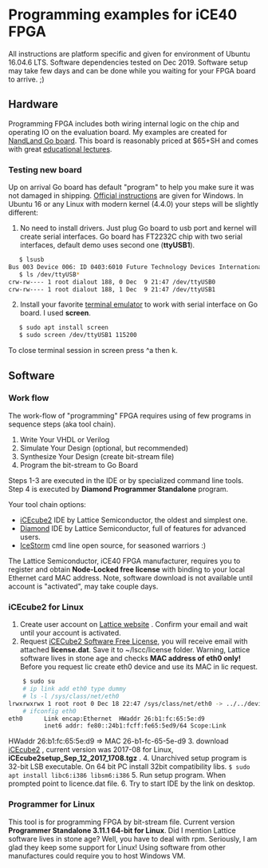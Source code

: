 # Programming examples for iCE40 FPGA
All instructions are platform specific and given for environment of Ubuntu 16.04.6 LTS. Software dependencies tested on Dec 2019. Software setup may take few days and can be done while you waiting for your FPGA board to arrive. ;)

## Hardware

Programming FPGA includes both wiring internal logic on the chip and operating IO on the evaluation board. My examples are created for [NandLand Go board](https://www.nandland.com/goboard/introduction.html). This board is reasonably priced at $65+SH and comes with great [educational lectures](https://www.nandland.com/goboard/index.html).

### Testing new board

Up on arrival Go board has default "program" to help you make sure it was not damaged in shipping. [Official instructions](https://youtu.be/wWMIY9kjlJ0) are given for Windows. In Ubuntu 16 or any Linux with modern kernel (4.4.0) your steps will be slightly different:

1. No need to install drivers. Just plug Go board to usb port and kernel will create serial interfaces. Go board has FT2232C chip with two serial interfaces, default demo uses second one (**ttyUSB1**).

``` bash
   $ lsusb
Bus 003 Device 006: ID 0403:6010 Future Technology Devices International, Ltd FT2232C Dual USB-UART/FIFO IC
   $ ls /dev/ttyUSB*
crw-rw---- 1 root dialout 188, 0 Dec  9 21:47 /dev/ttyUSB0
crw-rw---- 1 root dialout 188, 1 Dec  9 21:47 /dev/ttyUSB1
```

2. Install your favorite [terminal emulator](https://en.wikipedia.org/wiki/Pseudoterminal) to work with serial interface on Go board. I used **screen**.

``` bash
   $ sudo apt install screen
   $ sudo screen /dev/ttyUSB1 115200
```

To close terminal session in screen press ^a then k.



## Software

### Work flow

The work-flow of "programming" FPGA requires using of few programs in sequence steps (aka tool chain).

 1. Write Your VHDL or Verilog
 2. Simulate Your Design (optional, but recommended)
 3. Synthesize Your Design (create bit-stream file)
 4. Program the bit-stream to Go Board

Steps 1-3 are executed in the IDE or by specialized command line tools.
Step 4 is executed by **Diamond Programmer Standalone** program.

Your tool chain options:

- [iCEcube2](http://www.latticesemi.com/en/Products/DesignSoftwareAndIP/FPGAandLDS/iCEcube2) IDE by Lattice Semiconductor, the oldest and simplest one.
- [Diamond](http://www.latticesemi.com/en/Products/DesignSoftwareAndIP/FPGAandLDS/LatticeDiamond) IDE by Lattice Semiconductor, full of features for advanced users.
-  [IceStorm](http://www.clifford.at/icestorm/) cmd line open source, for seasoned warriors :)

The Lattice Semiconductor, iCE40 FPGA manufacturer, requires you to register and obtain **Node-Locked free license** with binding to your local Ethernet card MAC address. Note, software download is not available until account is "activated", may take couple days.

### iCEcube2 for Linux

1. Create user account on [Lattice website](http://www.latticesemi.com/Accounts/AccountRegister) . Confirm your email and wait until your account is activated.
2. Request [iCECube2 Software Free License](http://www.latticesemi.com/Support/Licensing/DiamondAndiCEcube2SoftwareLicensing/iceCube2), you will receive email with attached **license.dat**.
   Save it to ~/lscc/license folder. 
   Warning, Lattice software lives in stone age and checks **MAC address of eth0 only!** Before you request lic create eth0 device and use its MAC in lic request.
```bash
    $ sudo su
    # ip link add eth0 type dummy
    # ls -l /sys/class/net/eth0
lrwxrwxrwx 1 root root 0 Dec 18 22:47 /sys/class/net/eth0 -> ../../devices/virtual/net/eth0
    # ifconfig eth0
eth0      Link encap:Ethernet  HWaddr 26:b1:fc:65:5e:d9  
          inet6 addr: fe80::24b1:fcff:fe65:5ed9/64 Scope:Link
```
HWaddr 26:b1:fc:65:5e:d9 => MAC 26-b1-fc-65-5e-d9
3. download [iCEcube2](http://www.latticesemi.com/en/Products/DesignSoftwareAndIP/FPGAandLDS/iCEcube2) , current version was 2017-08 for Linux, **iCEcube2setup_Sep_12_2017_1708.tgz** .
4.  Unarchived setup program is 32-bit LSB executable. On 64 bit PC install 32bit compatibility libs.
   `$ sudo apt install libc6:i386 libsm6:i386`
5. Run setup program. When prompted point to licence.dat file.
6. Try to start IDE by the link on desktop.

### Programmer for Linux 

This tool is for programming FPGA by bit-stream file. Current version **Programmer Standalone 3.11.1 64-bit for Linux**. Did I mention Lattice software lives in stone age? Well, you have to deal with rpm. Seriously, I am glad they keep some support for Linux! Using software from other manufactures could require you to host Windows VM.



